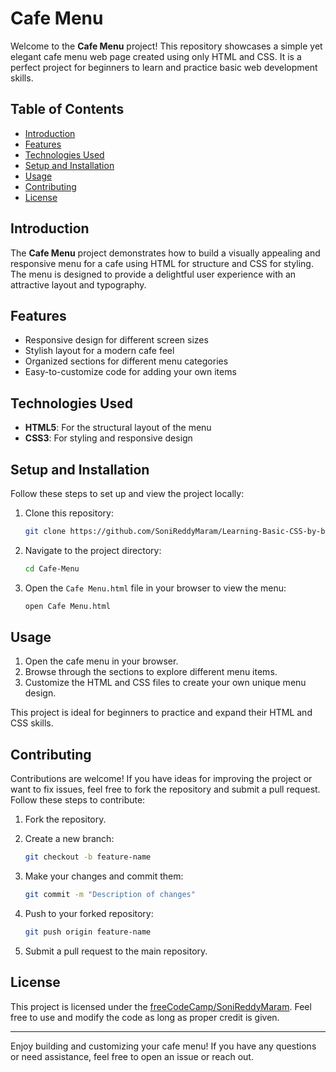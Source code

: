 # Cafe Menu

Welcome to the **Cafe Menu** project! This repository showcases a simple yet elegant cafe menu web page created using only HTML and CSS. It is a perfect project for beginners to learn and practice basic web development skills.

## Table of Contents

- [Introduction](#introduction)
- [Features](#features)
- [Technologies Used](#technologies-used)
- [Setup and Installation](#setup-and-installation)
- [Usage](#usage)
- [Contributing](#contributing)
- [License](#license)

## Introduction

The **Cafe Menu** project demonstrates how to build a visually appealing and responsive menu for a cafe using HTML for structure and CSS for styling. The menu is designed to provide a delightful user experience with an attractive layout and typography.

## Features

- Responsive design for different screen sizes
- Stylish layout for a modern cafe feel
- Organized sections for different menu categories
- Easy-to-customize code for adding your own items

## Technologies Used

- **HTML5**: For the structural layout of the menu
- **CSS3**: For styling and responsive design

## Setup and Installation

Follow these steps to set up and view the project locally:

1. Clone this repository:

   ```bash
   git clone https://github.com/SoniReddyMaram/Learning-Basic-CSS-by-building-Cafe-Menu.git
   ```

2. Navigate to the project directory:

   ```bash
   cd Cafe-Menu
   ```

3. Open the `Cafe Menu.html` file in your browser to view the menu:

   ```bash
   open Cafe Menu.html
   ```

## Usage

1. Open the cafe menu in your browser.
2. Browse through the sections to explore different menu items.
3. Customize the HTML and CSS files to create your own unique menu design.

This project is ideal for beginners to practice and expand their HTML and CSS skills.

## Contributing

Contributions are welcome! If you have ideas for improving the project or want to fix issues, feel free to fork the repository and submit a pull request. Follow these steps to contribute:

1. Fork the repository.
2. Create a new branch:

   ```bash
   git checkout -b feature-name
   ```

3. Make your changes and commit them:

   ```bash
   git commit -m "Description of changes"
   ```

4. Push to your forked repository:

   ```bash
   git push origin feature-name
   ```

5. Submit a pull request to the main repository.

## License

This project is licensed under the [freeCodeCamp/SoniReddyMaram](LICENSE). Feel free to use and modify the code as long as proper credit is given.

---

Enjoy building and customizing your cafe menu! If you have any questions or need assistance, feel free to open an issue or reach out.
